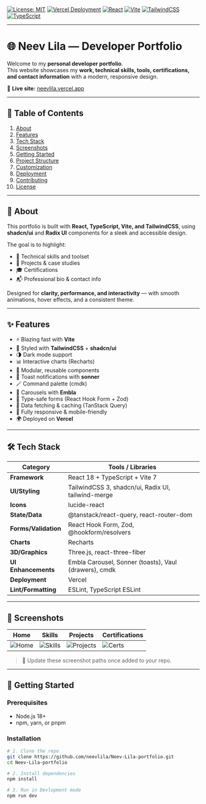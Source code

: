 <!-- PROJECT SHIELDS -->
[![License: MIT](https://img.shields.io/badge/License-MIT-blue.svg)](#license)
[![Vercel Deployment](https://img.shields.io/badge/Deployed%20on-Vercel-black?logo=vercel)](https://vercel.com)
[![React](https://img.shields.io/badge/React-18-blue?logo=react)](https://react.dev/)
[![Vite](https://img.shields.io/badge/Vite-7-purple?logo=vite)](https://vitejs.dev/)
[![TailwindCSS](https://img.shields.io/badge/TailwindCSS-3-06B6D4?logo=tailwindcss)](https://tailwindcss.com/)
[![TypeScript](https://img.shields.io/badge/TypeScript-5-3178C6?logo=typescript)](https://www.typescriptlang.org/)

---

# 🌐 Neev Lila — Developer Portfolio

Welcome to my **personal developer portfolio**.  
This website showcases my **work, technical skills, tools, certifications, and contact information** with a modern, responsive design.

🔗 **Live site:** [neevlila.vercel.app](https://neevlila.vercel.app)

---

## 📘 Table of Contents

1. [About](#about)
2. [Features](#features)
3. [Tech Stack](#tech-stack)
4. [Screenshots](#screenshots)
5. [Getting Started](#getting-started)
6. [Project Structure](#project-structure)
7. [Customization](#customization)
8. [Deployment](#deployment)
9. [Contributing](#contributing)
10. [License](#license)

---

## 🧐 About

This portfolio is built with **React, TypeScript, Vite, and TailwindCSS**, using **shadcn/ui** and **Radix UI** components for a sleek and accessible design.  

The goal is to highlight:  
- 🚀 Technical skills and toolset  
- 💼 Projects & case studies  
- 🎓 Certifications  
- 📬 Professional bio & contact info  

Designed for **clarity, performance, and interactivity** — with smooth animations, hover effects, and a consistent theme.

---

## ✨ Features

- ⚡ Blazing fast with **Vite**
- 🎨 Styled with **TailwindCSS** + **shadcn/ui**
- 🌗 Dark mode support
- 📊 Interactive charts (Recharts)
- 🧩 Modular, reusable components
- 🔔 Toast notifications with **sonner**
- 🪄 Command palette (cmdk)
- 🎡 Carousels with **Embla**
- 🔐 Type-safe forms (React Hook Form + Zod)
- 🔎 Data fetching & caching (TanStack Query)
- 📱 Fully responsive & mobile-friendly
- 🌍 Deployed on **Vercel**

---

## 🛠 Tech Stack

| Category            | Tools / Libraries |
|---------------------|------------------|
| **Framework**       | React 18 + TypeScript + Vite 7 |
| **UI/Styling**      | TailwindCSS 3, shadcn/ui, Radix UI, tailwind-merge |
| **Icons**           | lucide-react |
| **State/Data**      | @tanstack/react-query, react-router-dom |
| **Forms/Validation**| React Hook Form, Zod, @hookform/resolvers |
| **Charts**          | Recharts |
| **3D/Graphics**     | Three.js, react-three-fiber |
| **UI Enhancements** | Embla Carousel, Sonner (toasts), Vaul (drawers), cmdk |
| **Deployment**      | Vercel |
| **Lint/Formatting** | ESLint, TypeScript ESLint |

---

## 📸 Screenshots

| Home | Skills | Projects | Certifications |
|------|--------|----------|----------------|
| ![Home](assets/screenshots/home.png) | ![Skills](assets/screenshots/skills.png) | ![Projects](assets/screenshots/projects.png) | ![Certs](assets/screenshots/certs.png) |

> 📌 Update these screenshot paths once added to your repo.

---

## 🚀 Getting Started

### Prerequisites
- Node.js 18+
- npm, yarn, or pnpm

### Installation

```bash
# 1. Clone the repo
git clone https://github.com/neevlila/Neev-Lila-portfolio.git
cd Neev-Lila-portfolio

# 2. Install dependencies
npm install

# 3. Run in Devlopment mode
npm run dev